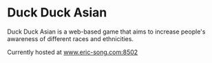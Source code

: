 Duck Duck Asian
===============
Duck Duck Asian is a web-based game that aims to increase people's
awareness of different races and ethnicities.

Currently hosted at www.eric-song.com:8502
